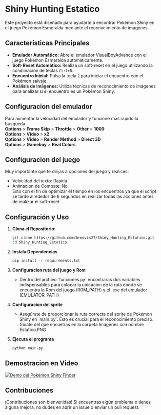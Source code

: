 # Shiny Hunting Estatico  

Este proyecto está diseñado para ayudarte a encontrar Pokémon Shiny en el juego Pokémon Esmeralda mediante el reconocimiento de imágenes.

## Características Principales

- **Emulador Automático:** Abre el emulador VisualBoyAdvance con el juego Pokémon Esmeralda automáticamente.
- **Soft-Reset Automático:** Realiza un soft-reset en el juego utilizando la combinación de teclas `Ctrl+R`.
- **Encuentro Inicial:** Pulsa la tecla `Z` para iniciar el encuentro con el Pokémon salvaje.
- **Análisis de Imágenes:** Utiliza técnicas de reconocimiento de imágenes para analizar si el encuentro es un Pokémon Shiny.

## Configuracion del emulador  
Para aumentar la velocidad del emulador y funcione mas rapido la busqueda  
**Options** > **Frame Skip** > **Throttle** > **Other** > **1000**  
**Options** > **Video** > **x2**  
**Options** > **Video** > **Render Method** > **Direct 3D**  
**Options** > **Gameboy** > **Real Colors**


## Configuracion del juego  
Muy importante que te dirijas a opciones del juego y realices:  
- Velocidad del texto: Rapida  
- Animacion de Combate: No  
Esto con el fin de optimizar el tiempo en los encuentros ya que el script se tarde
alrededor de 6 segundos en realizar todas las acciones antes de realizar el soft-reset

## Configuración y Uso

1. **Clona el Repositorio:**
   ```bash
   git clone https://github.com/Arnovis27/Shiny_Hunting_Estatico.git
   cd Shiny_Hunting_Estatico

2. **Instala Dependencias**
    ```bash
    pip install -r requirements.txt

3. **Configuracion ruta del juego y Rom**
    - Dentro del archivo ´funciones.py´ encontraras dos variables indispensables para colocar la ubicacion de la ruta donde se encuentra
    la Rom del juego (ROM_PATH) y el .exe del emulador (EMULATOR_PATH) 

4. **Configuracion del sprite**  
    - Asegúrate de proporcionar la ruta correcta del sprite de Pokémon Shiny en ´main.py´. Esto es crucial para el reconocimiento preciso.
    Guiate del que encuetras en la carpeta Imagenes con nombre Estatico.PNG

5. **Ejecuta el programa**
    ```bash
    python main.py

## Demostracion en Video
[![Demo del Pokémon Shiny Finder](https://www.google.com/url?sa=i&url=https%3A%2F%2Fwww.wikidex.net%2Fwiki%2FPok%25C3%25A9mon_Esmeralda&psig=AOvVaw3OwtW9d5AGz9YZu7KNNWop&ust=1702066029147000&source=images&cd=vfe&opi=89978449&ved=0CBEQjRxqFwoTCMDOs56Q_oIDFQAAAAAdAAAAABAD)](https://youtu.be/Qk6nX8HbVF8)

## Contribuciones  
¡Contribuciones son bienvenidas! Si encuentras algún problema o tienes alguna mejora, no dudes en abrir un issue o enviar un pull request.
